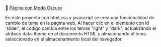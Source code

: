 🔗 <a href="https://marceloadan73.github.io/Modo-Oscuro/">Página con Modo Oscuro</a>

En este proyecto con html,css y javascript se crea una funcionalidad de cambio de tema en la página web. Al hacer clic en el elemento con id 'slider', el código cambia entre los temas "light" y "dark", actualizando el atributo data-theme en el documento HTML y almacenando el tema seleccionado en el almacenamiento local del navegador.
